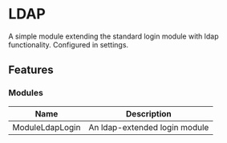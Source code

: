 # LDAP

A simple module extending the standard login module with ldap functionality. Configured in settings.

## Features

### Modules

Name | Description
---- | -----------
ModuleLdapLogin | An ldap-extended login module